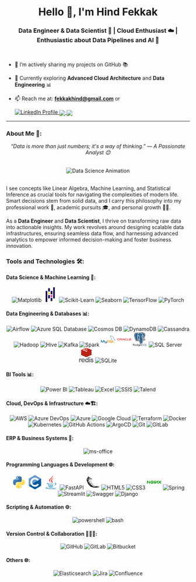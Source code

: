 <h1 align="center">Hello 🌟, I'm Hind Fekkak</h1>
<h3 align="center"> Data Engineer & Data Scientist 🚀 | Cloud Enthusiast ☁️ | Enthusiastic about Data Pipelines and AI 🤖</h3>
<br>

- 🔭 I’m actively sharing my projects on GitHub 📚
- 🌱 Currently exploring **Advanced Cloud Architecture** and **Data Engineering** 📊
- 📫 Reach me at: **fekkakhind@gmail.com** or
  
  <a href="https://www.linkedin.com/in/hind-fekkak/" target="_blank">
      <img src="https://img.shields.io/badge/LinkedIn-blue?style=for-the-badge&logo=linkedin&logoColor=white" alt="LinkedIn Profile"/>
  </a>
  <a href="https://stackoverflow.com/users/26811043/fekkak-hind?tab=profile" target="_blank"> <img align="center" src="https://img.shields.io/badge/Stack Overflow-000.svg?style=for-the-badge&logo=StackOverflow&logoColor"/>
  </a>
  <a href="https://www.kaggle.com/fekkakhind" target="_blank"> <img align="center" src="https://img.shields.io/badge/-kaggle-000.svg?logo=kaggle&logoColor=blue&style=for-the-badge"/>
  </a>

---

### About Me 💼:
<p align="center">
  <em>“Data is more than just numbers; it's a way of thinking.”</em>
  — <em>A Passionate Analyst 😊</em>
</p>
<br>
<div align="center">
<img align="center" alt="Data Science Animation" width="500" src="https://cdn.pixabay.com/animation/2020/01/10/10/33/data-activity-453231.gif">

</div>
<br>

I see concepts like Linear Algebra, Machine Learning, and Statistical Inference as crucial tools for navigating the complexities of modern life. Smart decisions stem from solid data, and I carry this philosophy into my professional work 💼, academic pursuits 🎓, and personal growth 🏋️‍♀️.

As a **Data Engineer** and **Data Scientist**, I thrive on transforming raw data into actionable insights. My work revolves around designing scalable data infrastructures, ensuring seamless data flow, and harnessing advanced analytics to empower informed decision-making and foster business innovation.

### Tools and Technologies 🛠️:

#### Data Science & Machine Learning 🧠:
<div align="center">
  <img src="https://cdn.jsdelivr.net/gh/devicons/devicon/icons/matplotlib/matplotlib-original.svg" height="40" alt="Matplotlib" />
  <img src="https://raw.githubusercontent.com/devicons/devicon/master/icons/pandas/pandas-original.svg" height="40" alt="Pandas" />
  <img src="https://upload.wikimedia.org/wikipedia/commons/0/05/Scikit_learn_logo_small.svg" height="40" alt="Scikit-Learn" />
  <img src="https://seaborn.pydata.org/_images/logo-mark-lightbg.svg" height="40" alt="Seaborn" />
  <img src="https://www.vectorlogo.zone/logos/tensorflow/tensorflow-icon.svg" height="40" alt="TensorFlow" />
  <img src="https://www.vectorlogo.zone/logos/pytorch/pytorch-icon.svg" height="40" alt="PyTorch" />
</div>

#### Data Engineering & Databases 📊:
<div align="center">
  <img src="https://cdn.jsdelivr.net/gh/devicons/devicon/icons/apacheairflow/apacheairflow-original.svg" height="40" alt="Airflow" />
  <img src="https://cdn.jsdelivr.net/gh/devicons/devicon/icons/azuresqldatabase/azuresqldatabase-original.svg" height="40" alt="Azure SQL Database" />
  <img src="https://cdn.jsdelivr.net/gh/devicons/devicon/icons/cosmosdb/cosmosdb-original.svg" height="40" alt="Cosmos DB" />
  <img src="https://cdn.jsdelivr.net/gh/devicons/devicon/icons/dynamodb/dynamodb-original.svg" height="40" alt="DynamoDB" />
  <img src="https://www.vectorlogo.zone/logos/apache_cassandra/apache_cassandra-icon.svg" height="40" alt="Cassandra" />
  <img src="https://www.vectorlogo.zone/logos/apache_hadoop/apache_hadoop-icon.svg" height="40" alt="Hadoop" />
  <img src="https://www.vectorlogo.zone/logos/apache_hive/apache_hive-icon.svg" height="40" alt="Hive" />
  <img src="https://www.vectorlogo.zone/logos/apache_kafka/apache_kafka-icon.svg" height="40" alt="Kafka" />
  <img src="https://cdn.jsdelivr.net/gh/devicons/devicon/icons/apachespark/apachespark-original.svg" height="40" alt="Spark" />
  <img src="https://raw.githubusercontent.com/devicons/devicon/master/icons/mysql/mysql-original-wordmark.svg" height="40" alt="MySQL" />
  <img src="https://raw.githubusercontent.com/devicons/devicon/master/icons/oracle/oracle-original.svg" height="40" alt="Oracle" />
  <img src="https://raw.githubusercontent.com/devicons/devicon/master/icons/postgresql/postgresql-original-wordmark.svg" height="40" alt="PostgreSQL" />
  <img src="https://www.svgrepo.com/show/303229/microsoft-sql-server-logo.svg" height="40" alt="SQL Server" />
  <img src="https://raw.githubusercontent.com/devicons/devicon/master/icons/redis/redis-original-wordmark.svg" height="40" alt="Redis" />
  <img src="https://www.vectorlogo.zone/logos/sqlite/sqlite-icon.svg" height="40" alt="SQLite" />
</div>

#### BI Tools 📊:
<div align="center">
  <img src="https://powerbi.microsoft.com/pictures/shared/social/social-default-image.png" height="40" alt="Power BI" />
  <img src="https://upload.wikimedia.org/wikipedia/commons/thumb/4/4b/Tableau_Logo.png/1200px-Tableau_Logo.png?20181120160841" height="40" alt="Tableau" />
  <img src="https://w7.pngwing.com/pngs/417/369/png-transparent-microsoft-excel-logo-microsoft-word-microsoft-office-365-pivot-table-excel-office-xlsx-icon-microsoft-excel-logo-miscellaneous-template-angle-thumbnail.png" height="40" alt="Excel" />
  <img src="https://cdn.jsdelivr.net/gh/devicons/devicon/icons/microsoftsqlserver/microsoftsqlserver-original.svg" height="40" alt="SSIS" />
  <img src="https://upload.wikimedia.org/wikipedia/commons/7/70/TalendLogoCoral.png" height="40" alt="Talend" />
</div>

#### Cloud, DevOps & Infrastructure ☁️🏗️:
<div align="center">
  <img src="https://www.vectorlogo.zone/logos/amazon_aws/amazon_aws-icon.svg" height="40" alt="AWS" />
  <img src="https://cdn.jsdelivr.net/gh/devicons/devicon/icons/azuredevops/azuredevops-original.svg" height="40" alt="Azure DevOps" />
  <img src="https://www.vectorlogo.zone/logos/microsoft_azure/microsoft_azure-icon.svg" height="40" alt="Azure" />
  <img src="https://www.vectorlogo.zone/logos/google_cloud/google_cloud-icon.svg" height="40" alt="Google Cloud" />
  <img src="https://cdn.jsdelivr.net/gh/devicons/devicon/icons/terraform/terraform-original.svg" height="40" alt="Terraform" />
  <img src="https://cdn.jsdelivr.net/gh/devicons/devicon/icons/docker/docker-original-wordmark.svg" height="40" alt="Docker" />
  <img src="https://www.vectorlogo.zone/logos/kubernetes/kubernetes-icon.svg" height="40" alt="Kubernetes" />
  <img src="https://cdn.jsdelivr.net/gh/devicons/devicon/icons/githubactions/githubactions-original.svg" height="40" alt="GitHub Actions" />
  <img src="https://www.vectorlogo.zone/logos/argoprojio/argoprojio-icon.svg" height="40" alt="ArgoCD" />
  <img src="https://www.vectorlogo.zone/logos/git-scm/git-scm-icon.svg" height="40" alt="Git" />
  <img src="https://cdn.jsdelivr.net/gh/devicons/devicon/icons/gitlab/gitlab-original.svg" height="40" alt="GitLab" />
</div>

#### ERP & Business Systems 🏢:
<div align="center">
  <img src="https://encrypted-tbn0.gstatic.com/images?q=tbn:ANd9GcTcTUqdJ9hGA66gpbmO70Bm_Um1Iyv-kmf_Yg&s" height="45" alt="ms-office" />
</div>


#### Programming Languages & Development 🌐:
<div align="center">
  <img src="https://raw.githubusercontent.com/devicons/devicon/master/icons/python/python-original.svg" height="40" alt="Python" />
  <img src="https://raw.githubusercontent.com/devicons/devicon/master/icons/c/c-original.svg" height="40" alt="C" />
  <img src="https://raw.githubusercontent.com/devicons/devicon/master/icons/java/java-original.svg" height="40" alt="Java" />
  <img src="https://cdn.jsdelivr.net/gh/devicons/devicon/icons/fastapi/fastapi-original.svg" height="40" alt="FastAPI" />
  <img src="https://raw.githubusercontent.com/devicons/devicon/master/icons/flask/flask-original.svg" height="40" alt="Flask" />
  <img src="https://cdn.jsdelivr.net/gh/devicons/devicon/icons/html5/html5-original.svg" height="40" alt="HTML5" />
  <img src="https://cdn.jsdelivr.net/gh/devicons/devicon/icons/css3/css3-original.svg" height="40" alt="CSS3" />
  <img src="https://raw.githubusercontent.com/devicons/devicon/master/icons/nginx/nginx-original.svg" height="40" alt="Nginx" />
  <img src="https://www.vectorlogo.zone/logos/springio/springio-icon.svg" height="40" alt="Spring" />
  <img src="https://cdn.jsdelivr.net/gh/devicons/devicon/icons/streamlit/streamlit-original.svg" height="40" alt="Streamlit" />
  <img src="https://cdn.jsdelivr.net/gh/devicons/devicon/icons/swagger/swagger-original.svg" height="40" alt="Swagger" />
  <img src="https://cdn.worldvectorlogo.com/logos/django.svg" height="40" alt="Django" />
</div>

#### Scripting & Automation ⚙️:
<div align="center">
<img src="https://cdn.jsdelivr.net/gh/devicons/devicon/icons/powershell/powershell-original.svg" height="40" alt="powershell" />
 <img src="https://www.vectorlogo.zone/logos/gnu_bash/gnu_bash-icon.svg" height="40" alt="bash" />
</div>

#### Version Control & Collaboration 🧑‍🤝‍🧑:
<div align="center">
  <img src="https://cdn.jsdelivr.net/gh/devicons/devicon/icons/github/github-original.svg" height="40" alt="GitHub" />
  <img src="https://cdn.jsdelivr.net/gh/devicons/devicon/icons/gitlab/gitlab-original.svg" height="40" alt="GitLab" />
  <img src="https://www.vectorlogo.zone/logos/bitbucket/bitbucket-icon.svg" height="40" alt="Bitbucket" />
</div>

#### Others 🌐:
<div align="center">
  <img src="https://www.vectorlogo.zone/logos/elastic/elastic-icon.svg" height="40" alt="Elasticsearch" />
  <img src="https://cdn.jsdelivr.net/gh/devicons/devicon/icons/jira/jira-original.svg" height="40" alt="Jira" />
  <img src="https://cdn.jsdelivr.net/gh/devicons/devicon/icons/confluence/confluence-original.svg" height="40" alt="Confluence" />
</div>